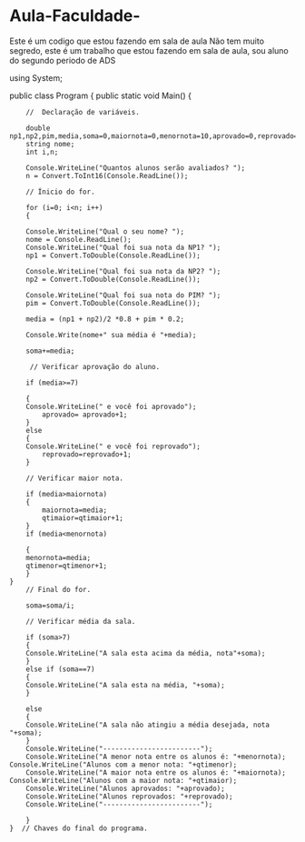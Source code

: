 # Aula-Faculdade-
Este é um codigo que estou fazendo em sala de aula
Não tem muito segredo, este é um trabalho que estou fazendo em sala de aula, sou aluno do segundo periodo de ADS 

using System;
					
public class Program
		{
	public static void Main()
		{
		
		//  Declaração de variáveis.
		
		double np1,np2,pim,media,soma=0,maiornota=0,menornota=10,aprovado=0,reprovado=0,qtimaior=0,qtimenor=0;
		string nome;
		int i,n;
		
		Console.WriteLine("Quantos alunos serão avaliados? ");
		n = Convert.ToInt16(Console.ReadLine());
		
		// Ínicio do for.
		
		for (i=0; i<n; i++)
		{
			
		Console.WriteLine("Qual o seu nome? ");
		nome = Console.ReadLine();
		Console.WriteLine("Qual foi sua nota da NP1? ");
		np1 = Convert.ToDouble(Console.ReadLine());
		
		Console.WriteLine("Qual foi sua nota da NP2? ");
		np2 = Convert.ToDouble(Console.ReadLine());
		
		Console.WriteLine("Qual foi sua nota do PIM? ");
		pim = Convert.ToDouble(Console.ReadLine());
		
		media = (np1 + np2)/2 *0.8 + pim * 0.2;
		
		Console.Write(nome+" sua média é "+media);
			
		soma+=media;
			
		 // Verificar aprovação do aluno.
			
		if (media>=7)
			
		{
		Console.WriteLine(" e você foi aprovado");
			aprovado= aprovado+1;
		}
		else
		{
		Console.WriteLine(" e você foi reprovado");
			reprovado=reprovado+1;
		}
			
		// Verificar maior nota.
			
		if (media>maiornota)
		{
			maiornota=media;
			qtimaior=qtimaior+1;
		}
		if (media<menornota)
			
		{
		menornota=media;
		qtimenor=qtimenor+1;
		}
	}   
	    // Final do for.
		
		soma=soma/i;
		
		// Verificar média da sala.
		
		if (soma>7)
		{
		Console.WriteLine("A sala esta acima da média, nota"+soma);
		}
		else if (soma==7)
		{
		Console.WriteLine("A sala esta na média, "+soma);	
		}
		
		else
		{
		Console.WriteLine("A sala não atingiu a média desejada, nota "+soma);
		}
		Console.WriteLine("------------------------");
		Console.WriteLine("A menor nota entre os alunos é: "+menornota); Console.WriteLine("Alunos com a menor nota: "+qtimenor);
		Console.WriteLine("A maior nota entre os alunos é: "+maiornota); Console.WriteLine("Alunos com a maior nota: "+qtimaior);
		Console.WriteLine("Alunos aprovados: "+aprovado);
		Console.WriteLine("Alunos reprovados: "+reprovado);
		Console.WriteLine("------------------------");
		
		}  
	}  // Chaves do final do programa.
